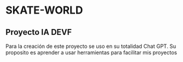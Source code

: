 # SKATE-WORLD
## Proyecto IA DEVF
Para la creación de este proyecto se uso en su totalidad Chat GPT. Su proposito es aprender a usar herramientas para facilitar mis proyectos
